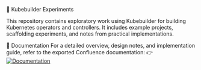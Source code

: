 🧱 Kubebuilder Experiments

This repository contains exploratory work using Kubebuilder for building Kubernetes operators and controllers.
It includes example projects, scaffolding experiments, and notes from practical implementations.

📘 Documentation
For a detailed overview, design notes, and implementation guide, refer to the exported Confluence documentation:
👉 [![Documentation](https://img.shields.io/badge/Docs-Kubebuilder_Guide-blue)](./docs/Experiments_with_Kubebuilder_for_Implementing_Kubernetes_Operators.pdf)
